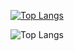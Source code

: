 [![Top Langs](https://github-readme-stats.vercel.app/api/top-langs/?username=joaovictorlopezpereira)](https://github.com/anuraghazra/github-readme-stats&theme=dark&show_icons=true)

![Top Langs](https://github-readme-stats.vercel.app/api/top-langs/?username=joaovictorlopezpereira&theme=dark)
